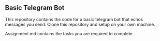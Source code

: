## Basic Telegram Bot

This repository contains the code for a basic telegram bot that echos messages you send. Clone this repository and setup on your own machine.

Assignment.md contains the tasks you are required to complete
